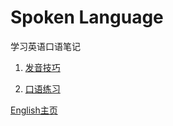 # Spoken Language
  学习英语口语笔记    

1. [发音技巧](pronunciation_methods/PRONUNCIATION_METHODS.md)    

2. [口语练习](oral_english_practice/ORAL_ENGLISH_PRACTICE.md)   

[English主页](../ENGLISH.md)